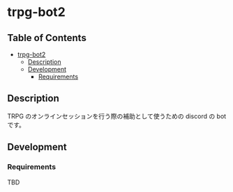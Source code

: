 # trpg-bot2

## Table of Contents <!-- omit in toc -->

- [trpg-bot2](#trpg-bot2)
  - [Description](#description)
  - [Development](#development)
    - [Requirements](#requirements)

## Description

TRPG のオンラインセッションを行う際の補助として使うための discord の bot です。

## Development

### Requirements

TBD
